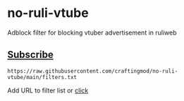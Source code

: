 # no-ruli-vtube
Adblock filter for blocking vtuber advertisement in ruliweb

## [Subscribe](https://subscribe.adblockplus.org/?location=https://raw.githubusercontent.com/craftingmod/no-ruli-vtube/main/filters.txt&title=No-Ruli-VTube)

```
https://raw.githubusercontent.com/craftingmod/no-ruli-vtube/main/filters.txt
```

Add URL to filter list or [click](https://subscribe.adblockplus.org/?location=https://raw.githubusercontent.com/craftingmod/no-ruli-vtube/main/filters.txt&title=No-Ruli-VTube)
